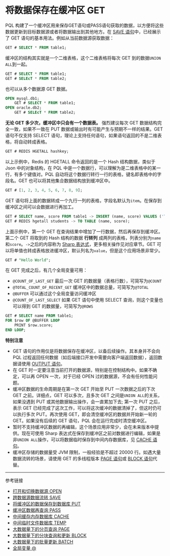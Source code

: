 # 将数据保存在缓冲区 GET

PQL 构建了一个缓冲区用来保存GET语句或PASS语句获取的数据，以方便将这些数据更新到目标数据源或者将数据输出到其他地方。在 [SAVE 语句](/pql/save.md)中，已经展示了 GET 语句的基本用法。例如从当前数据源获取数据：

```sql
GET # SELECT * FROM table1;
```

缓冲区的结构其实就是一个二维表格，这个二维表格将每次 GET 到的数据`UNION ALL`到一起。

```sql
GET # SELECT * FROM table1;
GET # SELEcT * FROM table2;
```

也可以从多个数据源 GET 数据。

```sql
OPEN mysql.db1;
    GET # SELECT * FROM table1;
OPEN oracle.db2;
    GET # SELEcT * FROM table2;
```

**无论 GET 多少次，缓冲区中只会有一个数据表。** 强烈建议每次 GET 数据结构完全一致，如果不一致在 PUT 数据或输出时有可能产生与预期不一样的结果。GET 语句不仅支持 SELECT 语句，理论上支持任何语句，如果语句返回的不是二维表格，将自动转成表格。

```sql
GET # REDIS HGETALL hashkey;
```

以上示例中，Redis 的 HGETALL 命令返回的是一个 Hash 结构数据，类似于 Json 中的对象结构，在 PQL 中是一个数据行，可以理解为是二维表格中的某一行，有多个键值对。PQL 自动将这个数据行转行一行的表格，键名即表格中的字段名。GET 也可以将其他集合数据结构放到缓冲区中。

```sql
GET # [1, 2, 3, 4, 5, 6, 7, 8, 9];
```

GET 语句将上面的数据转成一个九行一列的表格，字段名默认为`item`。在保存到缓冲区之间可以会数据进行再加工。

```sql
GET # SELECT name, score FROM table1 -> INSERT (name, score) VALUES ('Tom', 89);
GET # REDIS hgetall students -> TO TABLE (name, score);
```

上面示例中，第一个 GET 在查询结果中增加了一行数据，然后再保存到缓冲区。第二个 GET 将取到的 Hash 结构的数据 **行转列** 成两列的表格，列表分别为`name`和`score`。`->`之后的内容称为 [Sharp 表达式](/pql/sharp.md)，更多相关操作见对应章节。GET 可以将单值也转成表格放进缓冲区，默认列名为`value`，但是这个应用场景非常少。

```sql
GET # "Hello World";
```

在 GET 完成之后，有几个全局变量可用：

* `@COUNT_OF_LAST_GET` 最后一次 GET 的数据量（表格行数），可简写为`@COUNT`
* `@TOTAL_COUNT_OF_RECENT_GET` 缓冲区中的数据总量，可简写为`@TOTAL`
* `@BUFFER` 可以通过这个全局变量访问缓冲区
* `@COUNT_OF_LAST_SELECT` 如果 GET 语句中使用 SELECT 查询，则这个变量也可以得到 GET 的数据量，可简写为`@ROWS`

```sql
GET # SELECT name FROM table1;
FOR $row OF @BUFFER LOOP
    PRINT $row.score;
END LOOP;
```

**特别注意**

* GET 语句的作用仅是将数据保存在缓冲区，以备后续操作。其本身并不会向 PQL 过程返回任何数据（如后端接口开发中需要向客户端返回数据），返回数据请使用 [OUTPUT 语句](/pql/output.md)。
* 在 GET 时一定要注意当前打开的数据源，特别是在控制结构中。如果不确定，可以再 OPEN 一次，对于已经 OPEN 过的数据源，不会有任何性能问题。
* 缓冲区数据的生命周期是在第一次 GET 开始至 PUT 一次数据之后的下次 GET 之前。详细点，GET 可以多次，且多次 GET 之间是`UNION ALL`的关系，如果没遇到 PUT 或其他数据输出操作，会一直累加下去; 第一次 PUT 之后，表示 GET 已经完成了这次工作，可以将这次缓冲的数据清掉了，但这时仍可以执行多次 PUT。再次使用 GET，即会清空缓冲区的数据并开始新一轮的 GET。如果没有后续的 GET 语句，PQL 会在运行完成时清空缓冲区。
* 暂时不支持缓冲区数据的再编辑，这个场景应用非常少，会在未来版本中提供。现在可使用 Sharp 表达式在保存到缓冲区之前对数据进行编辑，如果是非`UNION ALL`操作，可以将数据临时保存到中间内存数据库，见 [CACHE 语句](/pql/cache.md)。
* 缓冲区存储的数据量受 JVM 限制，一般经验是不超过 20000 行。如遇大量数据流转的场景，请使用 GET 的多线程版本 [PAGE 语句](/pql/page.md)或 [BLOCK 语句](/pql/block.md)代替。

---
参考链接

* [打开和切换数据源 OPEN](/pql/open.md)
* [跨数据源数据流转 SAVE](/pql/save.md)
* [将缓冲区的数据保存到数据库 PUT](/pql/put.md)
* [缓冲区数据再查询 PASS](/pql/pass.md)
* [中间缓存内存数据库 CACHE](/pql/cache.md)
* [中间临时文件数据库 TEMP](/pql/temp.md)
* [大数据量下的分页查询 PAGE](/pql/page.md)
* [大数据量下的分块查询和更新 BLOCK](/pql/block.md)
* [大数据量下的批量更新 BATCH](/pql/batch.md)
* [全局变量 @](/pql/global-variable.md)